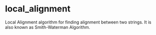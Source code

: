 # local_alignment
Local Alignment algorithm for finding alignment between two strings. It is also known as Smith-Waterman Algorithm.
